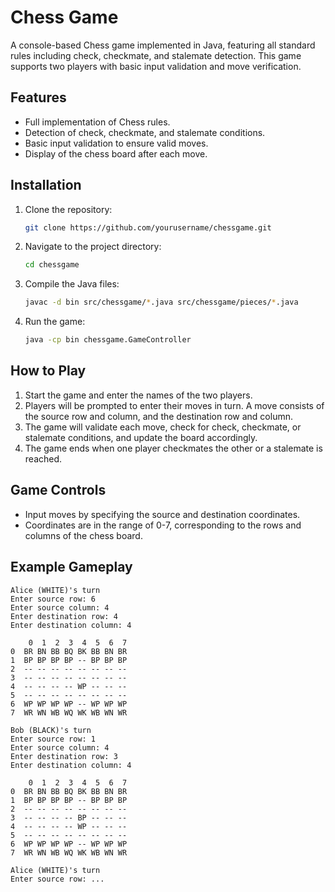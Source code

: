 # Chess Game

A console-based Chess game implemented in Java, featuring all standard rules including check, checkmate, and stalemate detection. This game supports two players with basic input validation and move verification.

## Features

- Full implementation of Chess rules.
- Detection of check, checkmate, and stalemate conditions.
- Basic input validation to ensure valid moves.
- Display of the chess board after each move.

## Installation

1. Clone the repository:
    ```bash
    git clone https://github.com/yourusername/chessgame.git
    ```
2. Navigate to the project directory:
    ```bash
    cd chessgame
    ```
3. Compile the Java files:
    ```bash
    javac -d bin src/chessgame/*.java src/chessgame/pieces/*.java
    ```
4. Run the game:
    ```bash
    java -cp bin chessgame.GameController
    ```

## How to Play

1. Start the game and enter the names of the two players.
2. Players will be prompted to enter their moves in turn. A move consists of the source row and column, and the destination row and column.
3. The game will validate each move, check for check, checkmate, or stalemate conditions, and update the board accordingly.
4. The game ends when one player checkmates the other or a stalemate is reached.

## Game Controls

- Input moves by specifying the source and destination coordinates.
- Coordinates are in the range of 0-7, corresponding to the rows and columns of the chess board.

## Example Gameplay

```plaintext
Alice (WHITE)'s turn
Enter source row: 6
Enter source column: 4
Enter destination row: 4
Enter destination column: 4

    0  1  2  3  4  5  6  7 
0  BR BN BB BQ BK BB BN BR 
1  BP BP BP BP -- BP BP BP 
2  -- -- -- -- -- -- -- -- 
3  -- -- -- -- -- -- -- -- 
4  -- -- -- -- WP -- -- -- 
5  -- -- -- -- -- -- -- -- 
6  WP WP WP WP -- WP WP WP 
7  WR WN WB WQ WK WB WN WR 

Bob (BLACK)'s turn
Enter source row: 1
Enter source column: 4
Enter destination row: 3
Enter destination column: 4

    0  1  2  3  4  5  6  7 
0  BR BN BB BQ BK BB BN BR 
1  BP BP BP BP -- BP BP BP 
2  -- -- -- -- -- -- -- -- 
3  -- -- -- -- BP -- -- -- 
4  -- -- -- -- WP -- -- -- 
5  -- -- -- -- -- -- -- -- 
6  WP WP WP WP -- WP WP WP 
7  WR WN WB WQ WK WB WN WR 

Alice (WHITE)'s turn
Enter source row: ...
